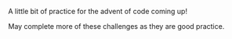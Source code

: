 A little bit of practice for the advent of code coming up!

May complete more of these challenges as they are good practice.  
